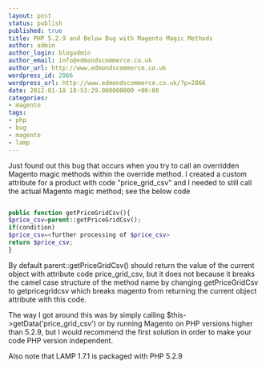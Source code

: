 ```yaml
---
layout: post
status: publish
published: true
title: PHP 5.2.9 and Below Bug with Magento Magic Methods
author: admin
author_login: blogadmin
author_email: info@edmondscommerce.co.uk
author_url: http://www.edmondscommerce.co.uk
wordpress_id: 2866
wordpress_url: http://www.edmondscommerce.co.uk/?p=2866
date: 2012-01-18 18:53:29.000000000 +00:00
categories:
- magento
tags:
- php
- bug
- magento
- lamp
---
```


Just found out this bug that occurs when you try to call an overridden Magento magic methods within the override method. I created a custom attribute for a product with code "price_grid_csv"  and I needed to still call the actual Magento magic method; see the below code

```php

public function getPriceGridCsv(){
$price_csv=parent::getPriceGridCsv();
if(condition)
$price_csv=<further processing of $price_csv>
return $price_csv;
}

```

By default parent::getPriceGridCsv() should return the value of the current object with attribute code price_grid_csv, but it does not because it breaks the camel case structure of the method name by changing getPriceGridCsv to getpricegridcsv which breaks magento from returning the current object attribute with this code.

The way I got around this was by simply calling $this->getData('price_grid_csv') or by running Magento on PHP versions higher than 5.2.9, but I would recommend the first solution in order to make your code PHP version independent.

Also note that  LAMP 1.7.1 is packaged with PHP 5.2.9
